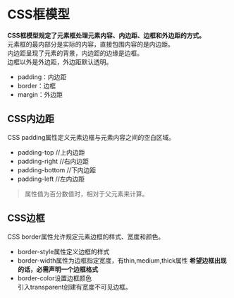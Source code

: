 # CSS框模型
**CSS框模型规定了元素框处理元素内容、内边距、边框和外边距的方式。**  
元素框的最内部分是实际的内容，直接包围内容的是内边距。  
内边距呈现了元素的背景，内边距的边缘是边框。  
边框以外是外边距，外边距默认透明。  
- padding：内边距
- border：边框
- margin：外边距
## CSS内边距
CSS padding属性定义元素边框与元素内容之间的空白区域。
- padding-top //上内边距
- padding-right //右内边距
- padding-bottom  //下内边距
- padding-left  //左内边距
>属性值为百分数值时，相对于父元素来计算。
## CSS边框
CSS border属性允许规定元素边框的样式、宽度和颜色。
- border-style属性定义边框的样式
- border-width属性为边框指定宽度，有thin,medium,thick属性
**希望边框出现的话，必需声明一个边框格式**
- border-color设置边框颜色  
引入transparent创建有宽度不可见边框。
